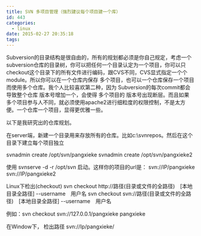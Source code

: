 ```yaml
---
title: SVN 多项目管理（强烈建议每个项目建一个库）
id: 443
categories:
  - linux
date: 2015-02-27 20:35:18
tags:
---
```


Subversion的目录结构是很自由的，所有的规划都必须是你自己规定，考虑一个 subversion仓库的目录树，你可以把任何一个目录认定为一个项目，你可以只checkout这个目录下的所有文件进行编码，跟CVS不同，CVS显式指定一个个module。所以你可以在一个仓库内保存 多个项目，也可以一个仓库保存一个项目而使用多个仓库。我个人比较喜欢第二种，因为 Subversion的每次commit都会导致整个仓库 版本号增加一个，会使得 多个项目的 版本号出现断层。而且如果 多个项目参与人不同，就必须使用apache2进行细粒度的权限控制，不是太方便。一个仓库一个项目，显得更优雅一些。

以下是我研究出的仓库规划。

在server端，新建一个目录用来存放所有的仓库。比如c:\svnrepos。然后在这个目录下建立每个项目独立

svnadmin create /opt/svn/pangxieke
svnadmin create /opt/svn/pangxieke2

使用 svnserve -d -r /opt/svn 启动。这样你的项目的url是：
svn://IP/pangxieke
svn://IP/pangxieke2

Linux下检出(checkout)
svn  checkout  http://路径(目录或文件的全路径)　[本地目录全路径] --username　用户名
svn  checkout  svn://路径(目录或文件的全路径)　[本地目录全路径]  --username　用户名

例如：svn checkout svn://127.0.0.1/pangxieke pangxieke

在Window下，
检出路径 svn://Ip/pangxieke/